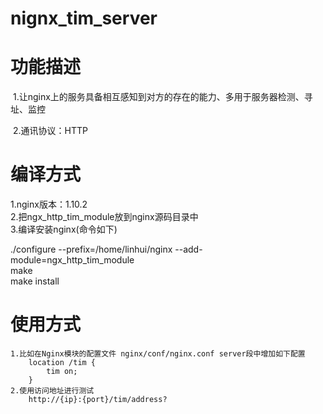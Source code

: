 # nignx_tim_server
# 功能描述
  1.让nginx上的服务具备相互感知到对方的存在的能力、多用于服务器检测、寻址、监控  <br/>
  
  2.通讯协议：HTTP
  
# 编译方式
  1.nginx版本：1.10.2<br/>
  2.把ngx_http_tim_module放到nginx源码目录中<br/>
  3.编译安装nginx(命令如下)<br/>
  
  ./configure --prefix=/home/linhui/nginx --add-module=ngx_http_tim_module <br/>
  make <br/>
  make install <br/>

# 使用方式
	
	1.比如在Nginx模块的配置文件 nginx/conf/nginx.conf server段中增加如下配置
		location /tim {
    		tim on;
		}
	2.使用访问地址进行测试
		http://{ip}:{port}/tim/address?